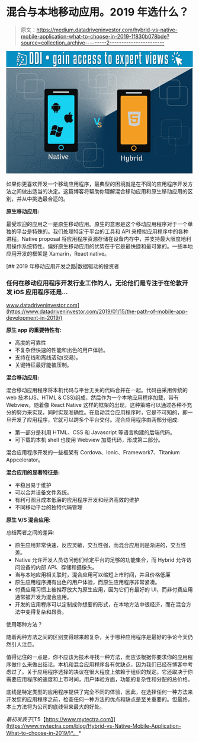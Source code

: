 # 混合与本地移动应用。2019 年选什么？

> 原文：<https://medium.datadriveninvestor.com/hybrid-vs-native-mobile-application-what-to-choose-in-2019-1f830b078bde?source=collection_archive---------2----------------------->

[![](img/6cafd2bcbb8137e9270823269a858e98.png)](http://www.track.datadriveninvestor.com/1B9E)![](img/117c885a8f95f957bfbc7404ebcb90ed.png)

如果你更喜欢开发一个移动应用程序，最典型的困境就是在不同的应用程序开发方法之间做出适当的决定。这篇博客将帮助你理解混合移动应用和原生移动应用的区别，并从中挑选最合适的。

**原生移动应用:**

最受欢迎的应用之一是原生移动应用。原生的意思是这个移动应用程序对于一个单独的平台是特殊的。我们处理特定于平台的工具和 API 来模拟应用程序中的各种进程。Native proposal 将应用程序资源存储在设备内存中，并支持最大限度地利用操作系统特性。偏好原生移动应用的优势在于它是最快捷和最可靠的。一些本地应用开发的框架是 Xamarin，React native。

[](https://www.datadriveninvestor.com/2019/01/15/the-path-of-mobile-app-development-in-2019/) [## 2019 年移动应用开发之路|数据驱动的投资者

### 任何在移动应用程序开发行业工作的人，无论他们是专注于在伦敦开发 iOS 应用程序还是…

www.datadriveninvestor.com](https://www.datadriveninvestor.com/2019/01/15/the-path-of-mobile-app-development-in-2019/) 

**原生 app 的重要特性有:**

*   高度的可靠性
*   不复杂但快速的性能和出色的用户体验。
*   支持在线和离线活动(交易)。
*   关键特征最好能被压制。

**混合移动应用:**

混合移动应用程序将本机代码与平台无关的代码合并在一起。代码由采用传统的 web 技术(JS、HTML & CSS)组成，然后作为一个本地应用程序加载，带有 Webview。随着像 React Native 这样的框架的出现，这种策略可以通过各种不充分的努力来实现，同时实现准确性。在启动混合应用程序时，它是不可知的，即一旦开发了应用程序，它就可以跨多个平台交付。混合应用程序由两部分组成:

*   第一部分是利用 HTML、CSS 和 Javascript 等语言构建的后端代码。
*   可下载的本机 shell 也使用 Webview 加载代码，形成第二部分。

混合应用程序开发的一些框架有 Cordova、Ionic、Framework7、Titanium Appcelerator。

**混合应用的显著特征是:**

*   平稳且易于维护
*   可以合并设备文件系统。
*   有利可图且成本低廉的应用程序开发和经济高效的维护
*   不同移动平台的独特代码管理

**原生 V/S 混合应用:**

总结两者之间的差异:

*   原生应用非常快速，反应灵敏，交互性强，而混合应用则是渐进的，交互性差。
*   Native 允许开发人员访问他们给定平台的足够的功能集合，而 Hybrid 允许访问设备的内部 API、存储和摄像头。
*   当与本地应用相关联时，混合应用可以缩短上市时间，并且价格低廉
*   原生应用程序拥有出色的用户体验，而原生应用程序非常紧凑。
*   付费应用习惯上被推荐放大为原生应用，因为它们有最好的 UI，而非付费应用通常被开发为混合应用。
*   开发的应用程序可以定制成你想要的形式，在本地方法中很经济，而在混合方法中变得复杂和昂贵。

使用哪种方法？

随着两种方法之间的区别变得越来越复杂，关于哪种应用程序是最好的争论今天仍然引人注目。

值得记住的一点是，你不应该为技术寻找一种方法，而应该根据你要求你的应用程序做什么来做出结论。本机和混合应用程序各有优缺点，因为我们已经在博客中考虑过了。关于应用程序选择的决议在很大程度上依赖于组织的规定。它还取决于你需要应用程序的速度和上市时间，用户体验方面，功能的复杂性和分配的总价格。

底线是特定类型的应用程序提供了完全不同的体验，因此，在选择任何一种方法来开发您的应用程序之前，检查任何一种方法的优点和缺点是至关重要的。但最终，本土方法将为公司的底线带来最大的好处。

*最初发表于*[T5【https://www.mytectra.com】](https://www.mytectra.com/blog/Hybrid-vs-Native-Mobile-Application-What-to-choose-in-2019/)*。*